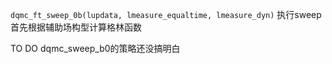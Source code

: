 `dqmc_ft_sweep_0b(lupdata, lmeasure_equaltime, lmeasure_dyn)`
执行sweep
首先根据辅助场构型计算格林函数




TO DO
dqmc_sweep_b0的策略还没搞明白